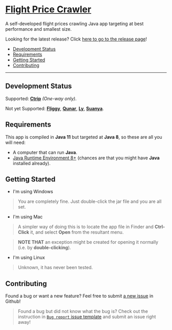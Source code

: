 # [Flight Price Crawler](https://github.com/jerryc05/FlightPriceCrawler)

A self-developed flight prices crawling Java app targeting at best performance and smallest size.

Looking for the latest release? Click [here to go to the release page](https://github.com/jerryc05/FlightPriceCrawler/releases)!

- [Development Status](#development-status)
- [Requirements](#requirements)
- [Getting Started](#getting-started)
- [Contributing](#contributing)

---
## Development Status

Supported: [**Ctrip**](http://ctrip.com) *(One-way only)*.

Not yet Supported: [**Fliggy**](https://www.fliggy.com/), [**Qunar**](https://www.qunar.com),  [**Ly**](https://www.ly.com/),  [**Suanya**](http://www.suanya.cn/).


## Requirements

This app is compiled in **Java 11** but targeted at **Java 8**, so these are all you will need:

- A computer that can run **Java**.
- [Java Runtime Environment 8+](https://www.oracle.com/technetwork/java/javase/downloads/index.html) (chances are that you might have **Java** installed already).

## Getting Started

- I'm using Windows
> You are completely fine. Just double-click the jar file and you are all set.

- I'm using Mac
> A simpler way of doing this is to locate the app file in Finder and **Ctrl-Click** it, and select **Open** from the resultant menu. 

> **NOTE THAT** an exception might be created for opening it normally (i.e. by **double-clicking**).

- I'm using Linux 
> Unknown, it has never been tested.

## Contributing

Found a bug or want a new feature? Feel free to submit [a new issue](https://github.com/jerryc05/FlightPriceCrawler/issues/new/choose) in Github!

> Found a bug but did not know what the bug is? Check out the instruction in [`Bug report` issue template](https://github.com/jerryc05/FlightPriceCrawler/issues/new?template=bug-report-----.md) and submit an issue right away!
